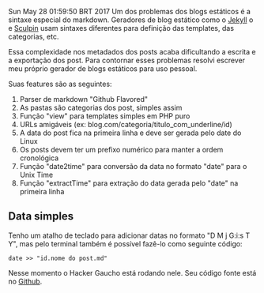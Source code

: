 Sun May 28 01:59:50 BRT 2017
Um dos problemas dos blogs estáticos é a sintaxe especial do markdown. Geradores de blog estático como o [Jekyll](https://jekyllrb.com/docs/frontmatter/) o e [Sculpin](https://sculpin.io/documentation/content-types/custom-types/) usam sintaxes diferentes para definição das templates, das categorias, etc.

Essa complexidade nos metadados dos posts acaba dificultando a escrita e a exportação dos post. Para contornar esses problemas resolvi escrever meu próprio gerador de blogs estáticos para uso pessoal.

Suas features são as seguintes:
1. Parser de markdown "Github Flavored"
1. As pastas são categorias dos post, simples assim
1. Função "view" para templates simples em PHP puro
1. URLs amigáveis (ex: blog.com/categoria/titulo_com_underline/id)
1. A data do post fica na primeira linha e deve ser gerada pelo date do Linux
1. Os posts devem ter um prefixo numérico para manter a ordem cronológica
1. Função "date2time" para conversão da data no formato "date" para o Unix Time
1. Função "extractTime" para extração do data gerada pelo "date" na primeira linha

## Data simples

Tenho um atalho de teclado para adicionar datas no formato "D M j G:i:s T Y", mas pelo terminal também é possível fazê-lo como seguinte código:

```
date >> "id.nome do post.md"
```

Nesse momento o Hacker Gaucho está rodando nele. Seu código fonte está no [Github](https://github.com/aicoutos/blog-estatico).
